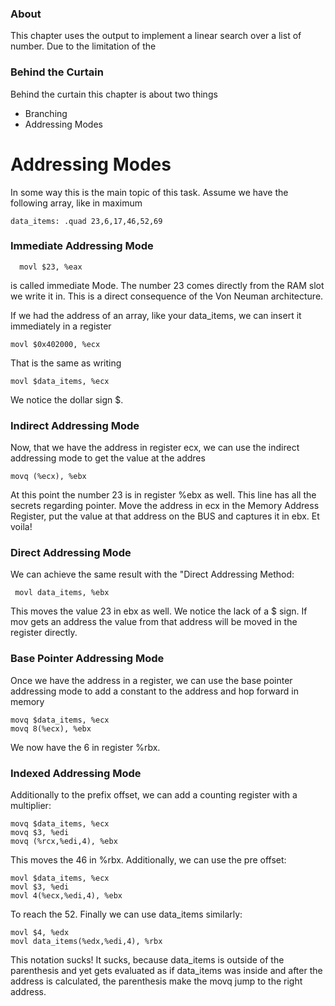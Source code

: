 ### About
This chapter uses the output to implement a linear search over a list of
number. Due to the limitation of the 


### Behind the Curtain
Behind the curtain this chapter is about two things
- Branching
- Addressing Modes

# Addressing Modes
In some way this is the main topic of this task.
Assume we have the following array, like in maximum
```
data_items: .quad 23,6,17,46,52,69
```
### Immediate Addressing Mode
```
  movl $23, %eax
```
is called immediate Mode. The number 23 comes directly from the RAM slot we write it in. This is a direct consequence of the Von Neuman architecture.

If we had the address of an array, like your data\_items,
we can insert it immediately in a register
```
movl $0x402000, %ecx
```
That is the same as writing
```
movl $data_items, %ecx
```
We notice the dollar sign $.
### Indirect Addressing Mode
Now, that we have the address in register ecx, we can
use the indirect addressing mode to get the value at the addres
```
movq (%ecx), %ebx
```
At this point the number 23 is in register %ebx as well. 
This line has all the secrets regarding pointer. Move the
address in ecx in the Memory Address Register, put
the value at that address on the BUS and captures it in ebx.
Et voila!
### Direct Addressing Mode
We can achieve the same result with the "Direct Addressing Method:
```
 movl data_items, %ebx
```
This moves the value 23 in ebx as well. 
We notice the lack of a $ sign. If mov gets an address
the value from that address will be moved in the register
directly.
### Base Pointer Addressing Mode
Once we have the address in a register, we can use the base
pointer addressing mode to add a constant to the address and
hop forward in memory
```
movq $data_items, %ecx
movq 8(%ecx), %ebx
```
We now have the 6 in register %rbx.
### Indexed Addressing Mode
Additionally to the prefix offset, we can add a counting register with a multiplier:
```
movq $data_items, %ecx
movq $3, %edi
movq (%rcx,%edi,4), %ebx
```
This moves the 46 in %rbx. Additionally, we can use the pre offset:
```
movl $data_items, %ecx
movl $3, %edi
movl 4(%ecx,%edi,4), %ebx
```
To reach the 52. Finally we can use data\_items similarly:
```
movl $4, %edx
movl data_items(%edx,%edi,4), %rbx
```
This notation sucks! It sucks, because data\_items is outside of the parenthesis and yet gets evaluated as if data\_items was inside and after the address is calculated, the parenthesis make the movq jump to the right address. 







